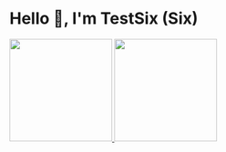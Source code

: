# Hello 👋, I'm TestSix (Six)

<div>
<a href="https://beacons.ai/rafaballerini">
<img height ="180em" src ="[https://github-readme-stats.vercel.app/ap1?username-rafaballerini&show_icons-true&theme-dracula&include_all_commits-true&count_private-true]"/>
<img height ="180em" src ="https://github-readme-stats.vercel.app/api?username=anuraghazra&show_icons=true&theme=radical"/>
</div>
